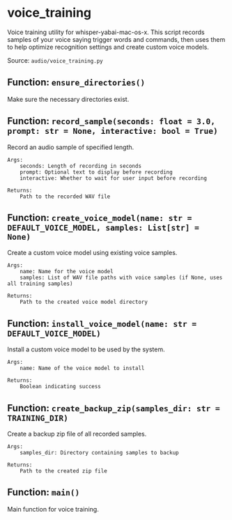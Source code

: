 # voice_training

Voice training utility for whisper-yabai-mac-os-x.
This script records samples of your voice saying trigger words and commands,
then uses them to help optimize recognition settings and create custom voice models.

Source: `audio/voice_training.py`

## Function: `ensure_directories()`

Make sure the necessary directories exist.

## Function: `record_sample(seconds: float = 3.0, prompt: str = None, interactive: bool = True)`

Record an audio sample of specified length.
    
    Args:
        seconds: Length of recording in seconds
        prompt: Optional text to display before recording
        interactive: Whether to wait for user input before recording
        
    Returns:
        Path to the recorded WAV file

## Function: `create_voice_model(name: str = DEFAULT_VOICE_MODEL, samples: List[str] = None)`

Create a custom voice model using existing voice samples.
    
    Args:
        name: Name for the voice model
        samples: List of WAV file paths with voice samples (if None, uses all training samples)
        
    Returns:
        Path to the created voice model directory

## Function: `install_voice_model(name: str = DEFAULT_VOICE_MODEL)`

Install a custom voice model to be used by the system.
    
    Args:
        name: Name of the voice model to install
        
    Returns:
        Boolean indicating success

## Function: `create_backup_zip(samples_dir: str = TRAINING_DIR)`

Create a backup zip file of all recorded samples.
    
    Args:
        samples_dir: Directory containing samples to backup
        
    Returns:
        Path to the created zip file

## Function: `main()`

Main function for voice training.


